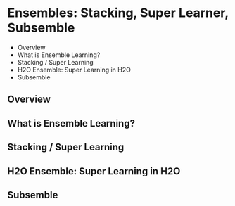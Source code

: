 # Ensembles: Stacking, Super Learner, Subsemble
- Overview
- What is Ensemble Learning?
- Stacking / Super Learning
- H2O Ensemble: Super Learning in H2O
- Subsemble

## Overview

## What is Ensemble Learning?

## Stacking / Super Learning

## H2O Ensemble: Super Learning in H2O

## Subsemble

